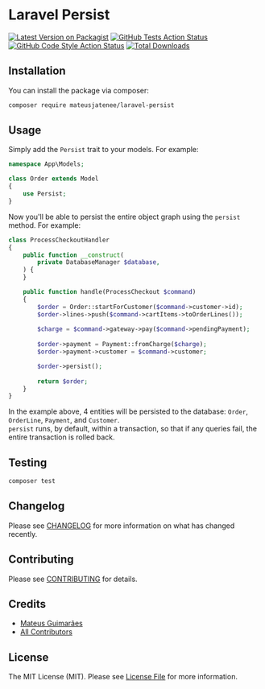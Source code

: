 # Laravel Persist 

[![Latest Version on Packagist](https://img.shields.io/packagist/v/mateusjatenee/laravel-persist.svg?style=flat-square)](https://packagist.org/packages/mateusjatenee/laravel-persist)
[![GitHub Tests Action Status](https://img.shields.io/github/actions/workflow/status/mateusjatenee/laravel-persist/run-tests.yml?branch=main&label=tests&style=flat-square)](https://github.com/mateusjatenee/laravel-persist/actions?query=workflow%3Arun-tests+branch%3Amain)
[![GitHub Code Style Action Status](https://img.shields.io/github/actions/workflow/status/mateusjatenee/laravel-persist/fix-php-code-style-issues.yml?branch=main&label=code%20style&style=flat-square)](https://github.com/mateusjatenee/laravel-persist/actions?query=workflow%3A"Fix+PHP+code+style+issues"+branch%3Amain)
[![Total Downloads](https://img.shields.io/packagist/dt/mateusjatenee/laravel-persist.svg?style=flat-square)](https://packagist.org/packages/mateusjatenee/laravel-persist)

## Installation

You can install the package via composer:

```bash
composer require mateusjatenee/laravel-persist
```

## Usage
Simply add the `Persist` trait to your models. For example:   

```php
namespace App\Models;

class Order extends Model
{
    use Persist;
}
```

Now you'll be able to persist the entire object graph using the `persist` method. For example:

```php
class ProcessCheckoutHandler
{
    public function __construct(
        private DatabaseManager $database,
    ) {
    }

    public function handle(ProcessCheckout $command)
    {
        $order = Order::startForCustomer($command->customer->id);
        $order->lines->push($command->cartItems->toOrderLines());
        
        $charge = $command->gateway->pay($command->pendingPayment);
        
        $order->payment = Payment::fromCharge($charge);
        $order->payment->customer = $command->customer;

        $order->persist();
        
        return $order;
    }
}
```

In the example above, 4 entities will be persisted to the database: `Order`, `OrderLine`, `Payment`, and `Customer`.  
`persist` runs, by default, within a transaction, so that if any queries fail, the entire transaction is rolled back.

## Testing

```bash
composer test
```

## Changelog

Please see [CHANGELOG](CHANGELOG.md) for more information on what has changed recently.

## Contributing

Please see [CONTRIBUTING](CONTRIBUTING.md) for details.

## Credits

- [Mateus Guimarães](https://github.com/mateusjatenee)
- [All Contributors](../../contributors)

## License

The MIT License (MIT). Please see [License File](LICENSE.md) for more information.
